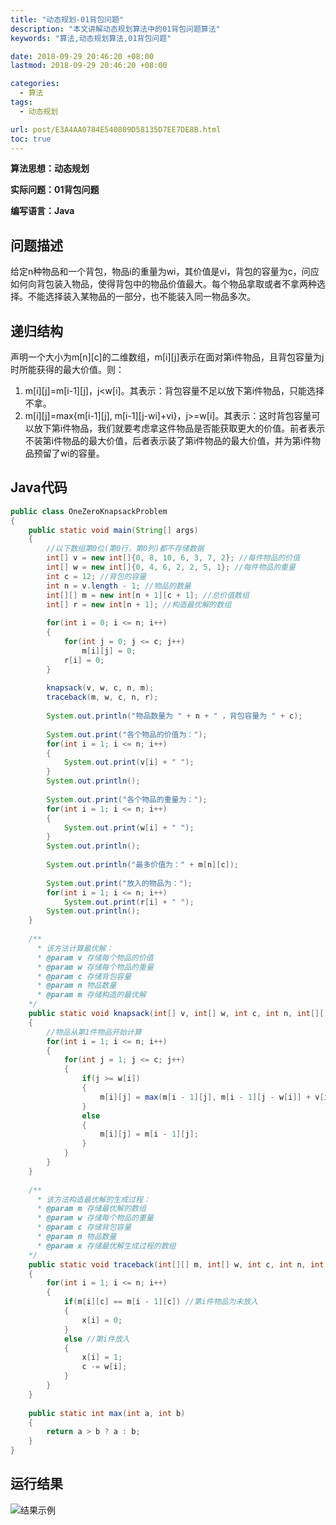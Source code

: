 ```yaml
---
title: "动态规划-01背包问题"
description: "本文讲解动态规划算法中的01背包问题算法"
keywords: "算法,动态规划算法,01背包问题"

date: 2018-09-29 20:46:20 +08:00
lastmod: 2018-09-29 20:46:20 +08:00

categories:
  - 算法
tags:
  - 动态规划

url: post/E3A4AA0784E540809D58135D7EE7DE8B.html
toc: true
---
```


**算法思想：动态规划**

**实际问题：01背包问题**

**编写语言：Java**

<!--More-->

## 问题描述

给定n种物品和一个背包，物品i的重量为wi，其价值是vi，背包的容量为c，问应如何向背包装入物品，使得背包中的物品价值最大。每个物品拿取或者不拿两种选择。不能选择装入某物品的一部分，也不能装入同一物品多次。

## 递归结构

声明一个大小为m[n][c]的二维数组，m[i][j]表示在面对第i件物品，且背包容量为j时所能获得的最大价值。则：
1. m[i][j]=m[i-1][j]，j<w[i]。其表示：背包容量不足以放下第i件物品，只能选择不拿。
2. m[i][j]=max{m[i-1][j],  m[i-1][j-wi]+vi}，j>=w[i]。其表示：这时背包容量可以放下第i件物品，我们就要考虑拿这件物品是否能获取更大的价值。前者表示不装第i件物品的最大价值，后者表示装了第i件物品的最大价值，并为第i件物品预留了wi的容量。

## Java代码

```Java
public class OneZeroKnapsackProblem
{
    public static void main(String[] args)
    {
        //以下数组第0位(第0行，第0列)都不存储数据
        int[] v = new int[]{0, 8, 10, 6, 3, 7, 2}; //每件物品的价值
        int[] w = new int[]{0, 4, 6, 2, 2, 5, 1}; //每件物品的重量
        int c = 12; //背包的容量
        int n = v.length - 1; //物品的数量
        int[][] m = new int[n + 1][c + 1]; //总价值数组
        int[] r = new int[n + 1]; //构造最优解的数组
        
        for(int i = 0; i <= n; i++)
        {
            for(int j = 0; j <= c; j++)
                m[i][j] = 0;
            r[i] = 0;
        }
        
        knapsack(v, w, c, n, m);
        traceback(m, w, c, n, r);
        
        System.out.println("物品数量为 " + n + " ，背包容量为 " + c);
        
        System.out.print("各个物品的价值为：");
        for(int i = 1; i <= n; i++)
        {
            System.out.print(v[i] + " ");
        }
        System.out.println();
        
        System.out.print("各个物品的重量为：");
        for(int i = 1; i <= n; i++)
        {
            System.out.print(w[i] + " ");
        }
        System.out.println();
        
        System.out.println("最多价值为：" + m[n][c]);
        
        System.out.print("放入的物品为：");
        for(int i = 1; i <= n; i++)
            System.out.print(r[i] + " ");
        System.out.println();
    }
    
    /**
      * 该方法计算最优解：
      * @param v 存储每个物品的价值
      * @param w 存储每个物品的重量
      * @param c 存储背包容量
      * @param n 物品数量
      * @param m 存储构造的最优解
    */
    public static void knapsack(int[] v, int[] w, int c, int n, int[][] m)
    {
        //物品从第1件物品开始计算
        for(int i = 1; i <= n; i++)
        {
            for(int j = 1; j <= c; j++)
            {
                if(j >= w[i])
                {
                    m[i][j] = max(m[i - 1][j], m[i - 1][j - w[i]] + v[i]);
                }
                else
                {
                    m[i][j] = m[i - 1][j];
                }
            }
        }
    }
    
    /**
      * 该方法构造最优解的生成过程：
      * @param m 存储最优解的数组
      * @param w 存储每个物品的重量
      * @param c 存储背包容量
      * @param n 物品数量
      * @param x 存储最优解生成过程的数组
    */
    public static void traceback(int[][] m, int[] w, int c, int n, int[] x)
    {
        for(int i = 1; i <= n; i++)
        {
            if(m[i][c] == m[i - 1][c]) //第i件物品为未放入
            {
                x[i] = 0;
            }
            else //第i件放入
            {
                x[i] = 1;
                c -= w[i];
            }
        }
    }
    
    public static int max(int a, int b)
    {
        return a > b ? a : b;
    }
}
```

## 运行结果

![结果示例](/imgs/动态规划-01背包问题.jpg)

